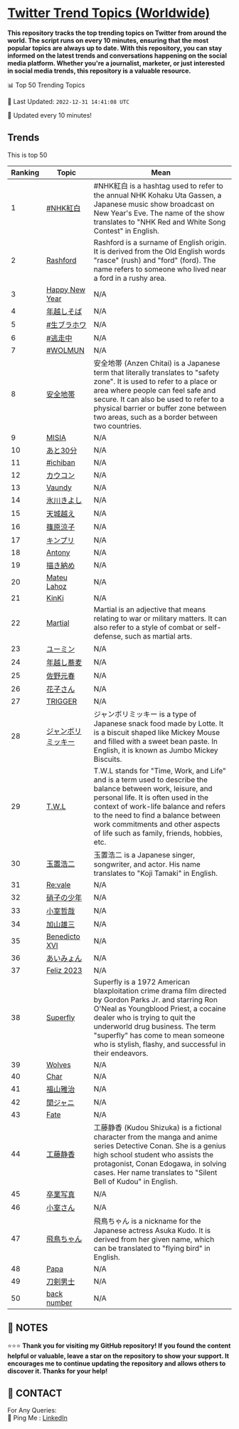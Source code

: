 [Twitter Trend Topics (Worldwide)](https://github.com/ErcinDedeoglu/Twitter-Trend-Topics)
==========

**This repository tracks the top trending topics on Twitter from around the world. 
The script runs on every 10 minutes, ensuring that the most popular topics are always up to date. 
With this repository, you can stay informed on the latest trends and conversations happening on the social media platform. 
Whether you're a journalist, marketer, or just interested in social media trends, this repository is a valuable resource.**


📊 Top 50 Trending Topics

📆 Last Updated: `2022-12-31 14:41:08 UTC`

🔧 Updated every 10 minutes!


## Trends

This is top 50

| Ranking | Topic | Mean |
| ------- | ------------ | ------------ |
| 1 | [#NHK紅白](http://twitter.com/search?q=%23NHK%e7%b4%85%e7%99%bd) | #NHK紅白 is a hashtag used to refer to the annual NHK Kohaku Uta Gassen, a Japanese music show broadcast on New Year's Eve. The name of the show translates to "NHK Red and White Song Contest" in English. |
| 2 | [Rashford](http://twitter.com/search?q=Rashford) | Rashford is a surname of English origin. It is derived from the Old English words "rasce" (rush) and "ford" (ford). The name refers to someone who lived near a ford in a rushy area. |
| 3 | [Happy New Year](http://twitter.com/search?q=Happy+New+Year) | N/A |
| 4 | [年越しそば](http://twitter.com/search?q=%e5%b9%b4%e8%b6%8a%e3%81%97%e3%81%9d%e3%81%b0) | N/A |
| 5 | [#生ブラホワ](http://twitter.com/search?q=%23%e7%94%9f%e3%83%96%e3%83%a9%e3%83%9b%e3%83%af) | N/A |
| 6 | [#逃走中](http://twitter.com/search?q=%23%e9%80%83%e8%b5%b0%e4%b8%ad) | N/A |
| 7 | [#WOLMUN](http://twitter.com/search?q=%23WOLMUN) | N/A |
| 8 | [安全地帯](http://twitter.com/search?q=%e5%ae%89%e5%85%a8%e5%9c%b0%e5%b8%af) | 安全地帯 (Anzen Chitai) is a Japanese term that literally translates to "safety zone". It is used to refer to a place or area where people can feel safe and secure. It can also be used to refer to a physical barrier or buffer zone between two areas, such as a border between two countries. |
| 9 | [MISIA](http://twitter.com/search?q=MISIA) | N/A |
| 10 | [あと30分](http://twitter.com/search?q=%e3%81%82%e3%81%a830%e5%88%86) | N/A |
| 11 | [#ichiban](http://twitter.com/search?q=%23ichiban) | N/A |
| 12 | [カウコン](http://twitter.com/search?q=%e3%82%ab%e3%82%a6%e3%82%b3%e3%83%b3) | N/A |
| 13 | [Vaundy](http://twitter.com/search?q=Vaundy) | N/A |
| 14 | [氷川きよし](http://twitter.com/search?q=%e6%b0%b7%e5%b7%9d%e3%81%8d%e3%82%88%e3%81%97) | N/A |
| 15 | [天城越え](http://twitter.com/search?q=%e5%a4%a9%e5%9f%8e%e8%b6%8a%e3%81%88) | N/A |
| 16 | [篠原涼子](http://twitter.com/search?q=%e7%af%a0%e5%8e%9f%e6%b6%bc%e5%ad%90) | N/A |
| 17 | [キンプリ](http://twitter.com/search?q=%e3%82%ad%e3%83%b3%e3%83%97%e3%83%aa) | N/A |
| 18 | [Antony](http://twitter.com/search?q=Antony) | N/A |
| 19 | [描き納め](http://twitter.com/search?q=%e6%8f%8f%e3%81%8d%e7%b4%8d%e3%82%81) | N/A |
| 20 | [Mateu Lahoz](http://twitter.com/search?q=Mateu+Lahoz) | N/A |
| 21 | [KinKi](http://twitter.com/search?q=KinKi) | N/A |
| 22 | [Martial](http://twitter.com/search?q=Martial) | Martial is an adjective that means relating to war or military matters. It can also refer to a style of combat or self-defense, such as martial arts. |
| 23 | [ユーミン](http://twitter.com/search?q=%e3%83%a6%e3%83%bc%e3%83%9f%e3%83%b3) | N/A |
| 24 | [年越し蕎麦](http://twitter.com/search?q=%e5%b9%b4%e8%b6%8a%e3%81%97%e8%95%8e%e9%ba%a6) | N/A |
| 25 | [佐野元春](http://twitter.com/search?q=%e4%bd%90%e9%87%8e%e5%85%83%e6%98%a5) | N/A |
| 26 | [花子さん](http://twitter.com/search?q=%e8%8a%b1%e5%ad%90%e3%81%95%e3%82%93) | N/A |
| 27 | [TRIGGER](http://twitter.com/search?q=TRIGGER) | N/A |
| 28 | [ジャンボリミッキー](http://twitter.com/search?q=%e3%82%b8%e3%83%a3%e3%83%b3%e3%83%9c%e3%83%aa%e3%83%9f%e3%83%83%e3%82%ad%e3%83%bc) | ジャンボリミッキー is a type of Japanese snack food made by Lotte. It is a biscuit shaped like Mickey Mouse and filled with a sweet bean paste. In English, it is known as Jumbo Mickey Biscuits. |
| 29 | [T.W.L](http://twitter.com/search?q=T.W.L) | T.W.L stands for "Time, Work, and Life" and is a term used to describe the balance between work, leisure, and personal life. It is often used in the context of work-life balance and refers to the need to find a balance between work commitments and other aspects of life such as family, friends, hobbies, etc. |
| 30 | [玉置浩二](http://twitter.com/search?q=%e7%8e%89%e7%bd%ae%e6%b5%a9%e4%ba%8c) | 玉置浩二 is a Japanese singer, songwriter, and actor. His name translates to "Koji Tamaki" in English. |
| 31 | [Re:vale](http://twitter.com/search?q=Re%3avale) | N/A |
| 32 | [硝子の少年](http://twitter.com/search?q=%e7%a1%9d%e5%ad%90%e3%81%ae%e5%b0%91%e5%b9%b4) | N/A |
| 33 | [小室哲哉](http://twitter.com/search?q=%e5%b0%8f%e5%ae%a4%e5%93%b2%e5%93%89) | N/A |
| 34 | [加山雄三](http://twitter.com/search?q=%e5%8a%a0%e5%b1%b1%e9%9b%84%e4%b8%89) | N/A |
| 35 | [Benedicto XVI](http://twitter.com/search?q=Benedicto+XVI) | N/A |
| 36 | [あいみょん](http://twitter.com/search?q=%e3%81%82%e3%81%84%e3%81%bf%e3%82%87%e3%82%93) | N/A |
| 37 | [Feliz 2023](http://twitter.com/search?q=Feliz+2023) | N/A |
| 38 | [Superfly](http://twitter.com/search?q=Superfly) | Superfly is a 1972 American blaxploitation crime drama film directed by Gordon Parks Jr. and starring Ron O'Neal as Youngblood Priest, a cocaine dealer who is trying to quit the underworld drug business. The term "superfly" has come to mean someone who is stylish, flashy, and successful in their endeavors. |
| 39 | [Wolves](http://twitter.com/search?q=Wolves) | N/A |
| 40 | [Char](http://twitter.com/search?q=Char) | N/A |
| 41 | [福山雅治](http://twitter.com/search?q=%e7%a6%8f%e5%b1%b1%e9%9b%85%e6%b2%bb) | N/A |
| 42 | [関ジャニ](http://twitter.com/search?q=%e9%96%a2%e3%82%b8%e3%83%a3%e3%83%8b) | N/A |
| 43 | [Fate](http://twitter.com/search?q=Fate) | N/A |
| 44 | [工藤静香](http://twitter.com/search?q=%e5%b7%a5%e8%97%a4%e9%9d%99%e9%a6%99) | 工藤静香 (Kudou Shizuka) is a fictional character from the manga and anime series Detective Conan. She is a genius high school student who assists the protagonist, Conan Edogawa, in solving cases. Her name translates to "Silent Bell of Kudou" in English. |
| 45 | [卒業写真](http://twitter.com/search?q=%e5%8d%92%e6%a5%ad%e5%86%99%e7%9c%9f) | N/A |
| 46 | [小室さん](http://twitter.com/search?q=%e5%b0%8f%e5%ae%a4%e3%81%95%e3%82%93) | N/A |
| 47 | [飛鳥ちゃん](http://twitter.com/search?q=%e9%a3%9b%e9%b3%a5%e3%81%a1%e3%82%83%e3%82%93) | 飛鳥ちゃん is a nickname for the Japanese actress Asuka Kudo. It is derived from her given name, which can be translated to "flying bird" in English. |
| 48 | [Papa](http://twitter.com/search?q=Papa) | N/A |
| 49 | [刀剣男士](http://twitter.com/search?q=%e5%88%80%e5%89%a3%e7%94%b7%e5%a3%ab) | N/A |
| 50 | [back number](http://twitter.com/search?q=back+number) | N/A |




## 📝 NOTES

⭐⭐⭐ **Thank you for visiting my GitHub repository! If you found the content helpful or valuable, leave a star on the repository to show your support. It encourages me to continue updating the repository and allows others to discover it. Thanks for your help!**

## 📨 CONTACT

 For Any Queries:  
            🏓 Ping Me : [LinkedIn](https://www.linkedin.com/in/ercindedeoglu/)